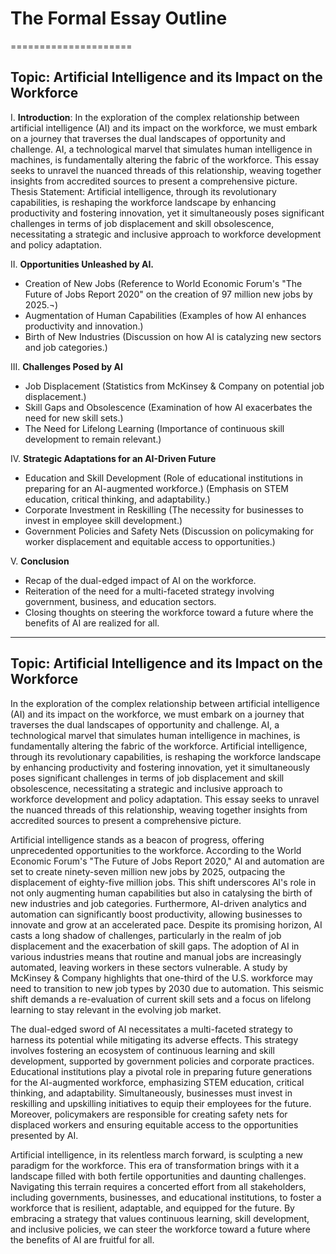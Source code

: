 # The Formal Essay Outline

=====================

## Topic: Artificial Intelligence and its Impact on the Workforce  


I.  **Introduction**: In the exploration of the complex relationship between artificial intelligence (AI) and its impact on the workforce, we must embark on a journey that traverses the dual landscapes of opportunity and challenge. AI, a technological marvel that simulates human intelligence in machines, is fundamentally altering the fabric of the workforce. This essay seeks to unravel the nuanced threads of this relationship, weaving together insights from accredited sources to present a comprehensive picture.
Thesis Statement: Artificial intelligence, through its revolutionary capabilities, is reshaping the workforce landscape by enhancing productivity and fostering innovation, yet it simultaneously poses significant challenges in terms of job displacement and skill obsolescence, necessitating a strategic and inclusive approach to workforce development and policy adaptation.

II. **Opportunities Unleashed by AI.**
*	Creation of New Jobs (Reference to World Economic Forum's "The Future of Jobs Report 2020" on the creation of 97 million new jobs by 2025.¬)
* Augmentation of Human Capabilities (Examples of how AI enhances productivity and innovation.)
* Birth of New Industries (Discussion on how AI is catalyzing new sectors and job categories.)

III. **Challenges Posed by AI**
* Job Displacement (Statistics from McKinsey & Company on potential job displacement.)
* Skill Gaps and Obsolescence (Examination of how AI exacerbates the need for new skill sets.)
* The Need for Lifelong Learning (Importance of continuous skill development to remain relevant.)

IV.  **Strategic Adaptations for an AI-Driven Future**
* Education and Skill Development (Role of educational institutions in preparing for an AI-augmented workforce.) (Emphasis on STEM education, critical thinking, and adaptability.)
* Corporate Investment in Reskilling (The necessity for businesses to invest in employee skill development.)
* Government Policies and Safety Nets (Discussion on policymaking for worker displacement and equitable access to opportunities.)

V. **Conclusion**
* Recap of the dual-edged impact of AI on the workforce.
* Reiteration of the need for a multi-faceted strategy involving government, business, and education sectors.
* Closing thoughts on steering the workforce toward a future where the benefits of AI are realized for all.

--------

## Topic: **Artificial Intelligence and its Impact on the Workforce**

In the exploration of the complex relationship between artificial intelligence (AI) and its impact on the workforce, we must embark on a journey that traverses the dual landscapes of opportunity and challenge. AI, a technological marvel that simulates human intelligence in machines, is fundamentally altering the fabric of the workforce. Artificial intelligence, through its revolutionary capabilities, is reshaping the workforce landscape by enhancing productivity and fostering innovation, yet it simultaneously poses significant challenges in terms of job displacement and skill obsolescence, necessitating a strategic and inclusive approach to workforce development and policy adaptation. This essay seeks to unravel the nuanced threads of this relationship, weaving together insights from accredited sources to present a comprehensive picture.

Artificial intelligence stands as a beacon of progress, offering unprecedented opportunities to the workforce. According to the World Economic Forum's "The Future of Jobs Report 2020," AI and automation are set to create ninety-seven million new jobs by 2025, outpacing the displacement of eighty-five million jobs. This shift underscores AI's role in not only augmenting human capabilities but also in catalysing the birth of new industries and job categories. Furthermore, AI-driven analytics and automation can significantly boost productivity, allowing businesses to innovate and grow at an accelerated pace.
Despite its promising horizon, AI casts a long shadow of challenges, particularly in the realm of job displacement and the exacerbation of skill gaps. The adoption of AI in various industries means that routine and manual jobs are increasingly automated, leaving workers in these sectors vulnerable. A study by McKinsey & Company highlights that one-third of the U.S. workforce may need to transition to new job types by 2030 due to automation. This seismic shift demands a re-evaluation of current skill sets and a focus on lifelong learning to stay relevant in the evolving job market.

The dual-edged sword of AI necessitates a multi-faceted strategy to harness its potential while mitigating its adverse effects. This strategy involves fostering an ecosystem of continuous learning and skill development, supported by government policies and corporate practices. Educational institutions play a pivotal role in preparing future generations for the AI-augmented workforce, emphasizing STEM education, critical thinking, and adaptability. Simultaneously, businesses must invest in reskilling and upskilling initiatives to equip their employees for the future. Moreover, policymakers are responsible for creating safety nets for displaced workers and ensuring equitable access to the opportunities presented by AI.

Artificial intelligence, in its relentless march forward, is sculpting a new paradigm for the workforce. This era of transformation brings with it a landscape filled with both fertile opportunities and daunting challenges. Navigating this terrain requires a concerted effort from all stakeholders, including governments, businesses, and educational institutions, to foster a workforce that is resilient, adaptable, and equipped for the future. By embracing a strategy that values continuous learning, skill development, and inclusive policies, we can steer the workforce toward a future where the benefits of AI are fruitful for all.

